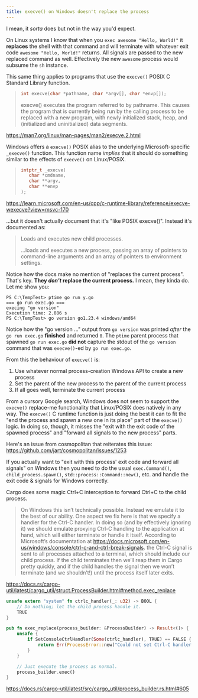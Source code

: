 ```yaml
---
title: execve() on Windows doesn't replace the process
---
```


I mean, it _sorta_ does but not in the way you'd expect.

On Linux systems I know that when you `exec awesome "Hello, World!"` it **replaces** the shell with that command and will terminate with whatever exit code `awesome "Hello, World!"` returns. All signals are passed to the new replaced command as well. Effectively the new `awesome` process would subsume the `sh` instance.

This same thing applies to programs that use the `execve()` POSIX C Standard Library function.

> ```c
> int execve(char *pathname, char *argv[], char *envp[]);
> ```
>
> execve() executes the program referred to by pathname.  This causes the program that is currently being run by the calling process to be replaced with a new program, with newly initialized stack, heap, and (initialized and uninitialized) data segments.

https://man7.org/linux/man-pages/man2/execve.2.html

Windows offers a `execve()` POSIX alias to the underlying Microsoft-specific `_execve()` function. This function name _implies_ that it should do something similar to the effects of `execve()` on Linux/POSiX.

> ```c
> intptr_t _execve(
>    char *cmdname,
>    char **argv,
>    char **envp
> );
> ```

https://learn.microsoft.com/en-us/cpp/c-runtime-library/reference/execve-wexecve?view=msvc-170

...but it doesn't actually document that it's "like POSIX execve()". Instead it's documented as:

> Loads and executes new child processes.
>
> ...loads and executes a new process, passing an array of pointers to command-line arguments and an array of pointers to environment settings.

Notice how the docs make no mention of "replaces the current process". That's key. **They _don't_ replace the current process.** I mean, they kinda do. Let me show you:

```
PS C:\TempTest> ptime go run y.go
=== go run exec.go ===
execing "go version"
Execution time: 2.086 s
PS C:\TempTest> go version go1.23.4 windows/amd64

```

Notice how the "go version ..." output from `go version` was printed _after_ the `go run exec.go` **finished** and returned `0`. The `ptime` parent process that spawned `go run exec.go` **did not** capture the stdout of the `go version` command that was `execve()`-ed by `go run exec.go`.

From this the behaviour of `execve()` is:

1. Use whatever normal process-creation Windows API to create a new process
2. Set the parent of the new process to the parent of the current process
3. If all goes well, terminate the current process

From a cursory Google search, Windows does not seem to support the `execve()` replace-me functionality that Linux/POSIX does natively in any way. The `execve()` C runtime function is just doing the best it can to fit the "end the process and spawn a new one in its place" part of the `execve()` logic. In doing so, though, it misses the "exit with the exit code of the spawned process" and "forward all signals to the new process" parts.

Here's an issue from cosmopolitan that reiterates this issue: https://github.com/jart/cosmopolitan/issues/1253

If you actually want to "exit with this process' exit code and forward all signals" on Windows then you need to do the usual `exec.Command()`, `child_process.spawn()`, `std::process::Command::new()`, etc. and handle the exit code & signals for Windows correctly.

Cargo does some magic Ctrl+C interception to forward Ctrl+C to the child process.

> On Windows this isn’t technically possible. Instead we emulate it to the best of our ability. One aspect we fix here is that we specify a handler for the Ctrl-C handler. In doing so (and by effectively ignoring it) we should emulate proxying Ctrl-C handling to the application at hand, which will either terminate or handle it itself. According to Microsoft’s documentation at https://docs.microsoft.com/en-us/windows/console/ctrl-c-and-ctrl-break-signals. the Ctrl-C signal is sent to all processes attached to a terminal, which should include our child process. If the child terminates then we’ll reap them in Cargo pretty quickly, and if the child handles the signal then we won’t terminate (and we shouldn’t!) until the process itself later exits.

https://docs.rs/cargo-util/latest/cargo_util/struct.ProcessBuilder.html#method.exec_replace

```rs
unsafe extern "system" fn ctrlc_handler(_: u32) -> BOOL {
    // Do nothing; let the child process handle it.
    TRUE
}

pub fn exec_replace(process_builder: &ProcessBuilder) -> Result<()> {
    unsafe {
        if SetConsoleCtrlHandler(Some(ctrlc_handler), TRUE) == FALSE {
            return Err(ProcessError::new("Could not set Ctrl-C handler.", None, None).into());
        }
    }

    // Just execute the process as normal.
    process_builder.exec()
}
```

https://docs.rs/cargo-util/latest/src/cargo_util/process_builder.rs.html#605
